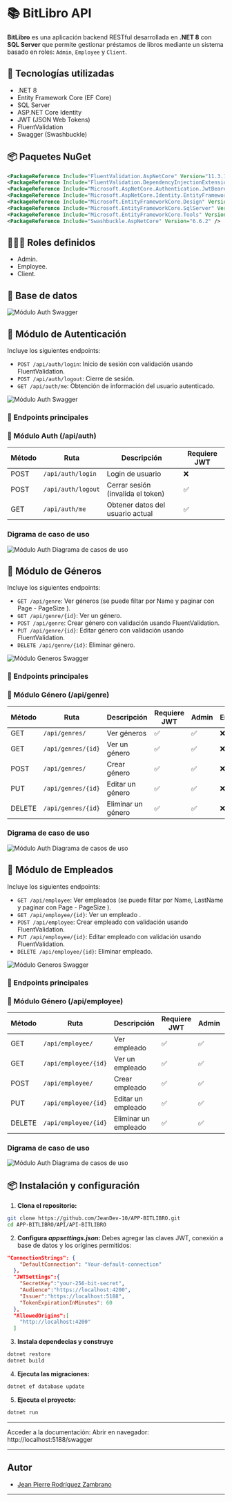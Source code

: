 # 📚 BitLibro API

**BitLibro** es una aplicación backend RESTful desarrollada en **.NET 8** con **SQL Server** que permite gestionar préstamos de libros mediante un sistema basado en roles: `Admin`, `Employee` y `Client`.

## 🚀 Tecnologías utilizadas

- .NET 8
- Entity Framework Core (EF Core)
- SQL Server
- ASP.NET Core Identity
- JWT (JSON Web Tokens)
- FluentValidation
- Swagger (Swashbuckle)

## 📦 Paquetes NuGet

```xml
<PackageReference Include="FluentValidation.AspNetCore" Version="11.3.1" />
<PackageReference Include="FluentValidation.DependencyInjectionExtensions" Version="12.0.0" />
<PackageReference Include="Microsoft.AspNetCore.Authentication.JwtBearer" Version="8.0.17" />
<PackageReference Include="Microsoft.AspNetCore.Identity.EntityFrameworkCore" Version="8.0.17" />
<PackageReference Include="Microsoft.EntityFrameworkCore.Design" Version="9.0.6" />
<PackageReference Include="Microsoft.EntityFrameworkCore.SqlServer" Version="9.0.6" />
<PackageReference Include="Microsoft.EntityFrameworkCore.Tools" Version="9.0.6" />
<PackageReference Include="Swashbuckle.AspNetCore" Version="6.6.2" />
```

## 🧑‍🤝‍🧑 Roles definidos

- Admin.
- Employee.
- Client.

## 🔐 Base de datos

![Módulo Auth Swagger](capturas/BD.png)

## 🔐 Módulo de Autenticación

Incluye los siguientes endpoints:

- `POST /api/auth/login`: Inicio de sesión con validación usando FluentValidation.
- `POST /api/auth/logout`: Cierre de sesión.
- `GET /api/auth/me`: Obtención de información del usuario autenticado.

![Módulo Auth Swagger](capturas/DOCAUTH.png)

### 🔐 Endpoints principales

### 📌 Módulo Auth (/api/auth)

| Método | Ruta               | Descripción                       | Requiere JWT |
| ------ | ------------------ | --------------------------------- | ------------ |
| POST   | `/api/auth/login`  | Login de usuario                  | ❌           |
| POST   | `/api/auth/logout` | Cerrar sesión (invalida el token) | ✅           |
| GET    | `/api/auth/me`     | Obtener datos del usuario actual  | ✅           |

### Digrama de caso de uso

![Módulo Auth Diagrama de casos de uso](capturas/DCAUTH.png)

## 👻 Módulo de Géneros

Incluye los siguientes endpoints:

- `GET /api/genre`: Ver géneros (se puede filtar por Name y paginar con Page - PageSize ).
- `GET /api/genre/{id}`: Ver un género.
- `POST /api/genre`: Crear género con validación usando FluentValidation.
- `PUT /api/genre/{id}`: Editar género con validación usando FluentValidation.
- `DELETE /api/genre/{id}`: Eliminar género.

![Módulo Generos Swagger](capturas/DOCGENRE.png)

### 🔐 Endpoints principales

### 📌 Módulo Género (/api/genre)

| Método | Ruta               | Descripción        | Requiere JWT | Admin | Employee |
| ------ | ------------------ | ------------------ | ------------ | ----- | -------- |
| GET    | `/api/genres/`     | Ver géneros        | ✅           | ✅    | ❌       |
| GET    | `/api/genres/{id}` | Ver un género      | ✅           | ✅    | ❌       |
| POST   | `/api/genres/`     | Crear género       | ✅           | ✅    | ❌       |
| PUT    | `/api/genres/{id}` | Editar un género   | ✅           | ✅    | ❌       |
| DELETE | `/api/genres/{id}` | Eliminar un género | ✅           | ✅    | ❌       |

### Digrama de caso de uso

![Módulo Auth Diagrama de casos de uso](capturas/DCGENRE.png)

## 📌 Módulo de Empleados

Incluye los siguientes endpoints:

- `GET /api/employee`: Ver empleados (se puede filtar por Name, LastName y paginar con Page - PageSize ).
- `GET /api/employee/{id}`: Ver un empleado .
- `POST /api/employee`: Crear empleado con validación usando FluentValidation.
- `PUT /api/employee/{id}`: Editar empleado con validación usando FluentValidation.
- `DELETE /api/employee/{id}`: Eliminar empleado.

![Módulo Generos Swagger](capturas/DOCEMPLOYEE.png)

### 🔐 Endpoints principales

### 📌 Módulo Género (/api/employee)

| Método | Ruta                 | Descripción          | Requiere JWT | Admin | Employee |
| ------ | -------------------- | -------------------- | ------------ | ----- | -------- |
| GET    | `/api/employee/`     | Ver empleado         | ✅           | ✅    | ❌       |
| GET    | `/api/employee/{id}` | Ver un empleado      | ✅           | ✅    | ❌       |
| POST   | `/api/employee/`     | Crear empleado       | ✅           | ✅    | ❌       |
| PUT    | `/api/employee/{id}` | Editar un empleado   | ✅           | ✅    | ❌       |
| DELETE | `/api/employee/{id}` | Eliminar un empleado | ✅           | ✅    | ❌       |

### Digrama de caso de uso

![Módulo Auth Diagrama de casos de uso](capturas/DCEMPLOYEE.png)

## 📦 Instalación y configuración

1. **Clona el repositorio:**

```bash
git clone https://github.com/JeanDev-10/APP-BITLIBRO.git
cd APP-BITLIBRO/API/API-BITLIBRO
```

2. **Configura _appsettings.json_:**
   Debes agregar las claves JWT, conexión a base de datos y los orígines permitidos:

```json
"ConnectionStrings": {
    "DefaultConnection": "Your-default-connection"
  },
  "JWTSettings":{
    "SecretKey":"your-256-bit-secret",
    "Audience":"https://localhost:4200",
    "Issuer":"https://localhost:5188",
    "TokenExpirationInMinutes": 60
  },
  "AllowedOrigins":[
    "http://localhost:4200"
  ]
```

3. **Instala dependecias y construye**
```bash
dotnet restore
dotnet build
```

4. **Ejecuta las migraciones:**

```bash
dotnet ef database update
```

5. **Ejecuta el proyecto:**

```bash
dotnet run
```

---

Acceder a la documentación:
Abrir en navegador: http://localhost:5188/swagger


---
## Autor
- [Jean Pierre Rodríguez Zambrano](https://github.com/JeanDev-10)
---
